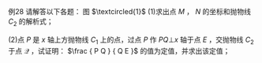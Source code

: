 例28 请解答以下各题： 图 $\textcircled{1}$
(1)求出点 $M$ ， $N$ 的坐标和抛物线 $C _ { 2 }$ 的解析式；

(2)点 $P$ 是 $x$ 轴上方抛物线 $C _ { 1 }$ 上的点，过点 $P$ 作 $P Q \bot x$ 轴于点 $E$ ，交抛物线 $C _ { 2 }$ 于点 $\mathcal { Q }$ ，试证明： $\frac { P Q } { Q E }$ 的值为定值，并求出该定值；
